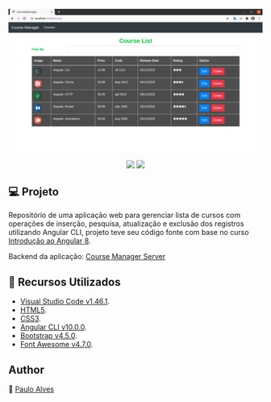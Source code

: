 ![Screenshot](https://github.com/PauloAlves8039/Course-Manager-Angular/blob/master/src/assets/images/screenshot.png)

<p align="center">
<a href="https://cli.angular.io/"><img src="https://img.shields.io/badge/angular-CLI-red"></a>
<a href="https://getbootstrap.com/docs/4.5/getting-started/introduction/"><img src="https://img.shields.io/badge/bootstrap-v4.5.0-blueviolet"></a>
</p>

## :computer: Projeto
Repositório de uma aplicação web para gerenciar lista de cursos com operações de inserção, pesquisa, atualização e exclusão dos registros utilizando Angular CLI, projeto teve seu código fonte com base no curso [Introdução ao Angular 8](https://digitalinnovation.one/cursos/introducao-ao-angular-8/?ref=lp&hidden_text&source=/skills/angular&).  

Backend da aplicação: [Course Manager Server](https://github.com/PauloAlves8039/Course-Manager-Server)

## :wrench: Recursos Utilizados
- [Visual Studio Code v1.46.1](https://code.visualstudio.com/).
- [HTML5](https://www.w3schools.com/html/).
- [CSS3](https://www.w3schools.com/css/).
- [Angular CLI v10.0.0](https://cli.angular.io/).
- [Bootstrap v4.5.0](https://getbootstrap.com/docs/4.5/getting-started/introduction/).
- [Font Awesome v4.7.0](https://fontawesome.com/v4.7.0/).

## Author
:boy: [Paulo Alves](https://github.com/PauloAlves8039)
